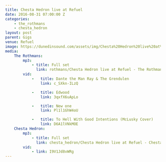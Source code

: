```yaml
---
title: Chesta Hedron live at Refuel
date: 2016-08-31 07:00:00 Z
categories:
    - the_rothmans
    - chesta_hedron
layout: post
parent: Gigs
venue: Refuel
image: https://dunedinsound.com/assets/img/Chesta%20Hedron%20live%20at%20Refuel/cover.jpg
media:
    The Rothmans:
        mp3:
            - title: Full set
              link: rothmans/Chesta Hedron live at Refuel - The Rothmans.mp3
        vid:
            -   title: Dante the Man Ray & The Grendulen
                link: c_SXkn-ILzQ

            -   title: Edwood
                link: 3qxfX6uApLo

            -   title: New one
                link: Pl1l1GhW4oU

            -   title: To Hell With Good Intentions (McLusky Cover)
                link: D6A1lVNkMOE
    Chesta Hedron:
        mp3:
            - title: Full set
              link: chesta_hedron/Chesta Hedron live at Refuel - Chesta Hedron.mp3
        vid:
            - link: I9V1Jd8vWRg
---
```


